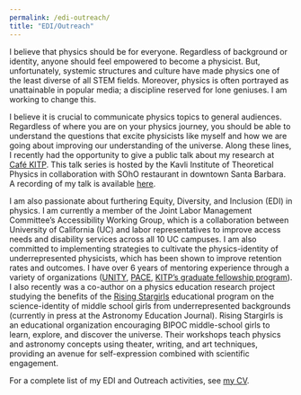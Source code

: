```yaml
---
permalink: /edi-outreach/
title: "EDI/Outreach"
---
```


I believe that physics should be for everyone. Regardless of background or identity, anyone should feel empowered to become a physicist. But, unfortunately, systemic structures and culture have made physics one of the least diverse of all STEM fields. Moreover, physics is often portrayed as unattainable in popular media; a discipline reserved for lone geniuses. I am working to change this.

I believe it is crucial to communicate physics topics to general audiences. Regardless of where you are on your physics journey, you should be able to understand the questions that excite physicists like myself and how we are going about improving our understanding of the universe.  Along these lines, I recently had the opportunity to give a public talk about my research at [Café KITP](https://www.kitp.ucsb.edu/outreach/cafe-kitp). This talk series is hosted by the Kavli Institute of Theoretical Physics in collaboration with SOhO restaurant in
downtown Santa Barbara. A recording of my talk is available [here](https://youtu.be/Gvr-2eyjOTY?feature=shared). 


I am also passionate about furthering Equity, Diversity, and Inclusion (EDI) in physics. I am currently a member of the Joint Labor Management Committee’s Accessibility Working Group, which is a collaboration between University of California (UC) and labor representatives to improve access needs and disability services across all 10 UC campuses.  I am also committed to implementing strategies to cultivate the physics-identity of underrepresented physicists, which has been shown to improve retention rates and outcomes. I have over 6 years of mentoring experience through a variety of organizations ([UNITY](https://sites.uci.edu/unity/), [PACE](https://uci-pace.github.io/), [KITP’s graduate fellowship program](https://www.kitp.ucsb.edu/apply/fellowships/graduate-fellowship-program)).  I also recently was a co-author on a physics education research project studying the benefits of the [Rising Stargirls](https://www.risingstargirls.org/) educational program on the science-identity of middle school girls from underrepresented backgrounds (currently in press at the Astronomy Education Journal). Rising Stargirls is an educational organization encouraging BIPOC middle-school girls to learn, explore, and discover the universe. Their workshops teach physics and astronomy concepts using theater, writing, and art techniques, providing an avenue for self-expression combined with scientific engagement.

For a complete list of my EDI and Outreach activities, see [my CV](/cv/).
